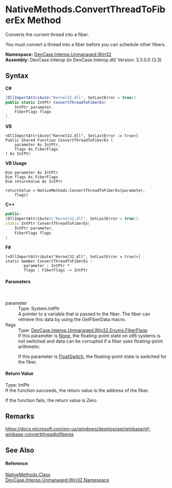 # NativeMethods.ConvertThreadToFiberEx Method 
 

Converts the current thread into a fiber. 

 You must convert a thread into a fiber before you can schedule other fibers.

**Namespace:**&nbsp;<a href="N_DevCase_Interop_Unmanaged_Win32">DevCase.Interop.Unmanaged.Win32</a><br />**Assembly:**&nbsp;DevCase.Interop (in DevCase.Interop.dll) Version: 3.3.0.0 (3.3)

## Syntax

**C#**<br />
``` C#
[DllImportAttribute("Kernel32.dll", SetLastError = true)]
public static IntPtr ConvertThreadToFiberEx(
	IntPtr parameter,
	FiberFlags flags
)
```

**VB**<br />
``` VB
<DllImportAttribute("Kernel32.dll", SetLastError := true>]
Public Shared Function ConvertThreadToFiberEx ( 
	parameter As IntPtr,
	flags As FiberFlags
) As IntPtr
```

**VB Usage**<br />
``` VB Usage
Dim parameter As IntPtr
Dim flags As FiberFlags
Dim returnValue As IntPtr

returnValue = NativeMethods.ConvertThreadToFiberEx(parameter, 
	flags)
```

**C++**<br />
``` C++
public:
[DllImportAttribute(L"Kernel32.dll", SetLastError = true)]
static IntPtr ConvertThreadToFiberEx(
	IntPtr parameter, 
	FiberFlags flags
)
```

**F#**<br />
``` F#
[<DllImportAttribute("Kernel32.dll", SetLastError = true)>]
static member ConvertThreadToFiberEx : 
        parameter : IntPtr * 
        flags : FiberFlags -> IntPtr 

```


#### Parameters
&nbsp;<dl><dt>parameter</dt><dd>Type: System.IntPtr<br />A pointer to a variable that is passed to the fiber. The fiber can retrieve this data by using the GetFiberData macro.</dd><dt>flags</dt><dd>Type: <a href="T_DevCase_Interop_Unmanaged_Win32_Enums_FiberFlags">DevCase.Interop.Unmanaged.Win32.Enums.FiberFlags</a><br />If this parameter is <a href="T_DevCase_Interop_Unmanaged_Win32_Enums_FiberFlags">None</a>, the floating-point state on x86 systems is not switched and data can be corrupted if a fiber uses floating-point arithmetic. 

 If this parameter is <a href="T_DevCase_Interop_Unmanaged_Win32_Enums_FiberFlags">FloatSwitch</a>, the floating-point state is switched for the fiber.</dd></dl>

#### Return Value
Type: IntPtr<br />If the function succeeds, the return value is the address of the fiber. 

 If the function fails, the return value is Zero.

## Remarks
<a href="https://docs.microsoft.com/en-us/windows/desktop/api/winbase/nf-winbase-convertthreadtofiberex" target="_blank">https://docs.microsoft.com/en-us/windows/desktop/api/winbase/nf-winbase-convertthreadtofiberex</a>

## See Also


#### Reference
<a href="T_DevCase_Interop_Unmanaged_Win32_NativeMethods">NativeMethods Class</a><br /><a href="N_DevCase_Interop_Unmanaged_Win32">DevCase.Interop.Unmanaged.Win32 Namespace</a><br />